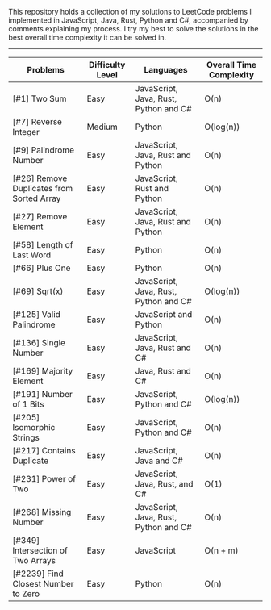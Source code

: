 This repository holds a collection of my solutions to LeetCode problems I implemented in JavaScript, Java, Rust, Python and C#, accompanied by comments explaining my process. I try my best to solve the solutions in the best overall time complexity it can be solved in. 



------------------------------------------------------------------------------------------------------------

Problems | Difficulty Level | Languages | Overall Time Complexity 
--- | --- | --- | ---
[#1] Two Sum | Easy | JavaScript, Java, Rust, Python and C# | O(n) 
[#7] Reverse Integer | Medium | Python | O(log(n))
[#9] Palindrome Number | Easy | JavaScript, Java, Rust and Python | O(n) 
[#26] Remove Duplicates from Sorted Array | Easy | JavaScript, Rust and Python | O(n) 
[#27] Remove Element | Easy | JavaScript, Java, Rust and Python | O(n) 
[#58] Length of Last Word | Easy | Python | O(n) 
[#66] Plus One | Easy | Python | O(n) 
[#69] Sqrt(x) | Easy | JavaScript, Java, Rust, Python and C# | O(log(n)) 
[#125] Valid Palindrome | Easy | JavaScript and Python | O(n) 
[#136] Single Number | Easy | JavaScript, Java, Rust and C# | O(n)
[#169] Majority Element | Easy | Java, Rust and C# | O(n)
[#191] Number of 1 Bits | Easy | JavaScript, Python and C# | O(log(n)) 
[#205] Isomorphic Strings | Easy | JavaScript, Python and C# | O(n) 
[#217] Contains Duplicate | Easy | JavaScript, Java and C# | O(n)
[#231] Power of Two | Easy | JavaScript, Java, Rust, and C# | O(1)
[#268] Missing Number | Easy | JavaScript, Java, Rust, Python and C# | O(n)
[#349] Intersection of Two Arrays | Easy | JavaScript | O(n + m)
[#2239] Find Closest Number to Zero | Easy | Python | O(n)
